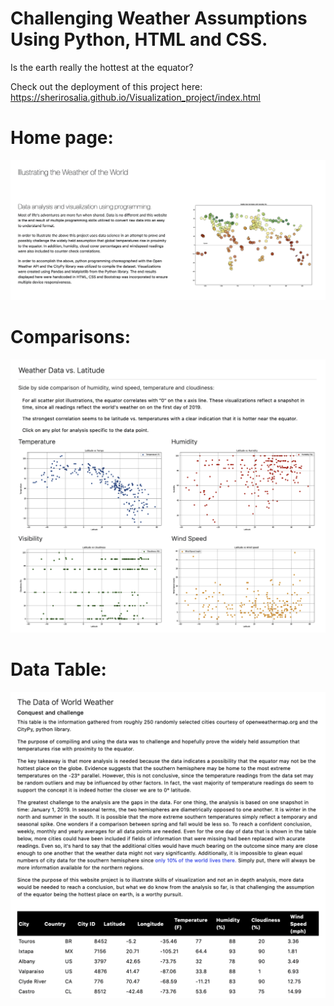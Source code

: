 # Challenging Weather Assumptions Using Python, HTML and CSS.

Is the earth really the hottest at the equator?


Check out the deployment of this project here: https://sherirosalia.github.io/Visualization_project/index.html

# Home page:
![](https://github.com/sherirosalia/Visualization_Website/blob/master/Home.png)

# Comparisons:
![](https://github.com/sherirosalia/Visualization_Website/blob/master/Comparisons.png)

# Data Table:
![](https://github.com/sherirosalia/Visualization_Website/blob/master/Table.png)
